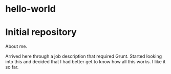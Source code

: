 # hello-world
Initial repository
==================

About me.

Arrived here through a job description that required Grunt.  Started looking into this and decided that I had better get to know how all this works.  I like it so far.
